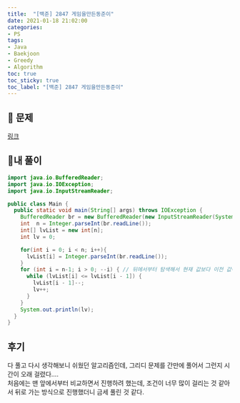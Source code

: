 ```yaml
---
title:  "[백준] 2847 게임을만든동준이"
date: 2021-01-18 21:02:00
categories:
- PS
tags:
- Java
- Baekjoon
- Greedy
- Algorithm
toc: true
toc_sticky: true
toc_label: "[백준] 2847 게임을만든동준이"
---
```

## :notebook_with_decorative_cover: 문제
[링크](https://www.acmicpc.net/problem/2847)
<!--break-->

## 🔑내 풀이
```java
import java.io.BufferedReader;
import java.io.IOException;
import java.io.InputStreamReader;

public class Main {
  public static void main(String[] args) throws IOException {
    BufferedReader br = new BufferedReader(new InputStreamReader(System.in));
    int  n = Integer.parseInt(br.readLine());
    int[] lvList = new int[n];
    int lv = 0;

    for(int i = 0; i < n; i++){
      lvList[i] = Integer.parseInt(br.readLine());
    }
    for (int i = n-1; i > 0; --i) { // 뒤에서부터 탐색해서 현재 값보다 이전 값이 더 크다면 감소시키면서 lv을 증가
      while (lvList[i] <= lvList[i - 1]) {
        lvList[i - 1]--;
        lv++;
      }
    }
    System.out.println(lv);
  }
}
```
## 후기
다 풀고 다시 생각해보니 쉬웠던 알고리즘인데, 그리디 문제를 간만에 풀어서 그런지 시간이 오래 걸렸다....  
처음에는 맨 앞에서부터 비교하면서 진행하려 했는데, 조건이 너무 많이 걸리는 것 같아서 뒤로 가는 방식으로 진행했더니 금세 풀린 것 같다.